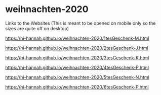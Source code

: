 # weihnachten-2020
Links to the Websites 
(This is meant to be opened on mobile only so the sizes are quite off on desktop)

https://hi-hannah.github.io/weihnachten-2020/1tesGeschenk-M.html

https://hi-hannah.github.io/weihnachten-2020/2tesGeschenk-J.html

https://hi-hannah.github.io/weihnachten-2020/3tesGeschenk-K.html

https://hi-hannah.github.io/weihnachten-2020/4tesGeschenk-P.html

https://hi-hannah.github.io/weihnachten-2020/5tesGeschenk-N.html

https://hi-hannah.github.io/weihnachten-2020/6tesGeschenk-P.html
